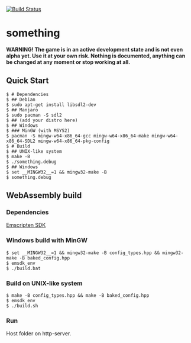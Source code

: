 [![Build Status](https://github.com/tsoding/something/workflows/CI/badge.svg)](https://github.com/tsoding/something/actions)

# something

**WARNING! The game is in an active development state and is not even
alpha yet. Use it at your own risk. Nothing is documented, anything
can be changed at any moment or stop working at all.**

## Quick Start

```console
$ # Dependencies
$ ## Debian
$ sudo apt-get install libsdl2-dev
$ ## Manjaro
$ sudo pacman -S sdl2
$ ## (add your distro here)
$ ## Windows
$ ### MinGW (with MSYS2)
$ pacman -S mingw-w64-x86_64-gcc mingw-w64-x86_64-make mingw-w64-x86_64-SDL2 mingw-w64-x86_64-pkg-config
$ # Build
$ ## UNIX-like system
$ make -B
$ ./something.debug
$ ## Windows
$ set __MINGW32__=1 && mingw32-make -B
$ something.debug
```

## WebAssembly build
### Dependencies
[Emscripten SDK](https://emscripten.org/docs/getting_started/downloads.html)

### Windows build with MinGW
```console
$ set __MINGW32__=1 && mingw32-make -B config_types.hpp && mingw32-make -B baked_config.hpp
$ emsdk_env
$ ./build.bat
```
### Build on UNIX-like system
```console
$ make -B config_types.hpp && make -B baked_config.hpp
$ emsdk_env
$ ./build.sh
```
### Run
Host folder on http-server.
